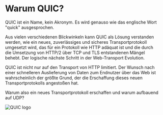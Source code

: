 # Warum QUIC?

QUIC ist ein Name, kein Akronym. Es wird genauso wie das englische Wort "quick" ausgesprochen. 

Aus vielen verschiedenen Blickwinkeln kann QUIC als Lösung verstanden werden, wie ein neues, zuverlässiges und sicheres Transportprotokoll umgesetzt wird, das für ein Protokoll wie HTTP adäquat ist und die durch die Umsetzung von HTTP/2 über TCP und TLS entstandenen Mängel behebt. Der logische nächste Schritt in der Web-Transport Evolution.

QUIC ist nicht nur auf den Transport von HTTP limitiert. Der Wunsch nach einer schnelleren Auslieferung von Daten zum Endnutzer über das Web ist wahrscheinlich der größte Grund, der die Erschaffung dieses neuen Transportprotokolls angestoßen hat.

Warum also ein neues Transportprotokoll erschaffen und warum aufbauend auf UDP?

![QUIC logo](../images/QUIC.png)
